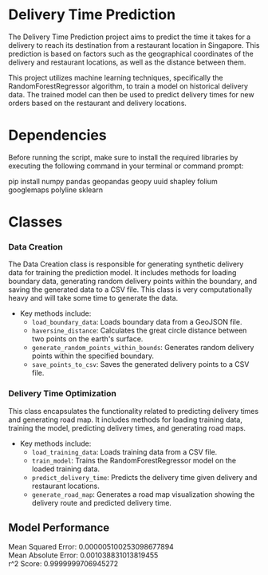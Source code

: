 # Delivery Time Prediction

The Delivery Time Prediction project aims to predict the time it takes for a delivery to reach its destination from a restaurant location in Singapore. This prediction is based on factors such as the geographical coordinates of the delivery and restaurant locations, as well as the distance between them.

This project utilizes machine learning techniques, specifically the RandomForestRegressor algorithm, to train a model on historical delivery data. The trained model can then be used to predict delivery times for new orders based on the restaurant and delivery locations.

# Dependencies 
Before running the script, make sure to install the required libraries by executing the following command in your terminal or command prompt:

pip install numpy pandas geopandas geopy uuid shapley folium googlemaps polyline sklearn

# Classes
### Data Creation
The Data Creation class is responsible for generating synthetic delivery data for training the prediction model. It includes methods for loading boundary data, generating random delivery points within the boundary, and saving the generated data to a CSV file. This class is very computationally heavy and will take some time to generate the data. 

- Key methods include:
  - `load_boundary_data`: Loads boundary data from a GeoJSON file.
  - `haversine_distance`: Calculates the great circle distance between two points on the earth's surface.
  - `generate_random_points_within_bounds`: Generates random delivery points within the specified boundary.
  - `save_points_to_csv`: Saves the generated delivery points to a CSV file.

### Delivery Time Optimization
This class encapsulates the functionality related to predicting delivery times and generating road map. It includes methods for loading training data, training the model, predicting delivery times, and generating road maps.

- Key methods include:
  - `load_training_data`: Loads training data from a CSV file.
  - `train_model`: Trains the RandomForestRegressor model on the loaded training data.
  - `predict_delivery_time`: Predicts the delivery time given delivery and restaurant locations.
  - `generate_road_map`: Generates a road map visualization showing the delivery route and predicted delivery time.

## Model Performance
Mean Squared Error: 0.000005100253098677894 <br>
Mean Absolute Error: 0.001038831013819455 <br>
r^2 Score: 0.9999999706945272
